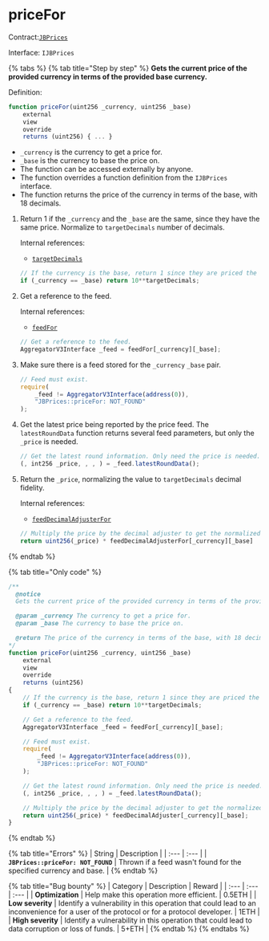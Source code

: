 # priceFor

Contract:[`JBPrices`](../)​‌

Interface: `IJBPrices`

{% tabs %}
{% tab title="Step by step" %}
**Gets the current price of the provided currency in terms of the provided base currency.**  
  
Definition:

```javascript
function priceFor(uint256 _currency, uint256 _base)
    external
    view
    override
    returns (uint256) { ... }
```

* `_currency` is the currency to get a price for.
* `_base` is the currency to base the price on.
* The function can be accessed externally by anyone. 
* The function overrides a function definition from the `IJBPrices` interface.
* The function returns the price of the currency in terms of the base, with 18 decimals.

1. Return 1 if the `_currency` and the `_base` are the same, since they have the same price. Normalize to `targetDecimals` number of decimals.  


   Internal references:

   * [`targetDecimals`](../properties/targetdecimals.md)

   ```javascript
   // If the currency is the base, return 1 since they are priced the same.
   if (_currency == _base) return 10**targetDecimals;
   ```

2. Get a reference to the feed.  


   Internal references:

   * [`feedFor`](../properties/targetdecimals.md)

   ```javascript
   // Get a reference to the feed.
   AggregatorV3Interface _feed = feedFor[_currency][_base];
   ```

3. Make sure there is a feed stored for the `_currency` `_base` pair.

   ```javascript
   // Feed must exist.
   require(
       _feed != AggregatorV3Interface(address(0)),
       "JBPrices::priceFor: NOT_FOUND"
   );
   ```

4. Get the latest price being reported by the price feed. The `latestRoundData` function returns several feed parameters, but only the `_price` is needed.

   ```javascript
   // Get the latest round information. Only need the price is needed.
   (, int256 _price, , , ) = _feed.latestRoundData();
   ```

5. Return the `_price`, normalizing the value to `targetDecimals` decimal fidelity.  


   Internal references:

   * [`feedDecimalAdjusterFor`](../properties/feeddecimaladjuster.md)

   ```javascript
   // Multiply the price by the decimal adjuster to get the normalized result.
   return uint256(_price) * feedDecimalAdjusterFor[_currency][_base]
   ```
{% endtab %}

{% tab title="Only code" %}
```javascript
/** 
  @notice 
  Gets the current price of the provided currency in terms of the provided base currency.

  @param _currency The currency to get a price for.
  @param _base The currency to base the price on.

  @return The price of the currency in terms of the base, with 18 decimals.
*/
function priceFor(uint256 _currency, uint256 _base)
    external
    view
    override
    returns (uint256)
{
    // If the currency is the base, return 1 since they are priced the same.
    if (_currency == _base) return 10**targetDecimals;

    // Get a reference to the feed.
    AggregatorV3Interface _feed = feedFor[_currency][_base];

    // Feed must exist.
    require(
        _feed != AggregatorV3Interface(address(0)),
        "JBPrices::priceFor: NOT_FOUND"
    );

    // Get the latest round information. Only need the price is needed.
    (, int256 _price, , , ) = _feed.latestRoundData();

    // Multiply the price by the decimal adjuster to get the normalized result.
    return uint256(_price) * feedDecimalAdjuster[_currency][_base];
}
```
{% endtab %}

{% tab title="Errors" %}
| String | Description |
| :--- | :--- |
| **`JBPrices::priceFor: NOT_FOUND`** | Thrown if a feed wasn't found for the specified currency and base. |
{% endtab %}

{% tab title="Bug bounty" %}
| Category | Description | Reward |
| :--- | :--- | :--- |
| **Optimization** | Help make this operation more efficient. | 0.5ETH |
| **Low severity** | Identify a vulnerability in this operation that could lead to an inconvenience for a user of the protocol or for a protocol developer. | 1ETH |
| **High severity** | Identify a vulnerability in this operation that could lead to data corruption or loss of funds. | 5+ETH |
{% endtab %}
{% endtabs %}

